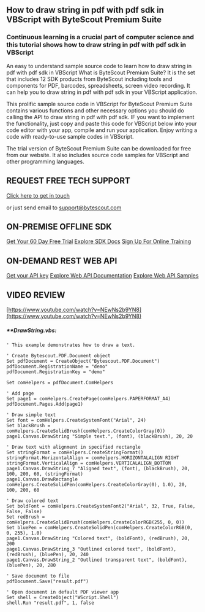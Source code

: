 ## How to draw string in pdf with pdf sdk in VBScript with ByteScout Premium Suite

### Continuous learning is a crucial part of computer science and this tutorial shows how to draw string in pdf with pdf sdk in VBScript

An easy to understand sample source code to learn how to draw string in pdf with pdf sdk in VBScript What is ByteScout Premium Suite? It is the set that includes 12 SDK products from ByteScout including tools and components for PDF, barcodes, spreadsheets, screen video recording. It can help you to draw string in pdf with pdf sdk in your VBScript application.

This prolific sample source code in VBScript for ByteScout Premium Suite contains various functions and other necessary options you should do calling the API to draw string in pdf with pdf sdk. IF you want to implement the functionality, just copy and paste this code for VBScript below into your code editor with your app, compile and run your application. Enjoy writing a code with ready-to-use sample codes in VBScript.

The trial version of ByteScout Premium Suite can be downloaded for free from our website. It also includes source code samples for VBScript and other programming languages.

## REQUEST FREE TECH SUPPORT

[Click here to get in touch](https://bytescout.zendesk.com/hc/en-us/requests/new?subject=ByteScout%20Premium%20Suite%20Question)

or just send email to [support@bytescout.com](mailto:support@bytescout.com?subject=ByteScout%20Premium%20Suite%20Question) 

## ON-PREMISE OFFLINE SDK 

[Get Your 60 Day Free Trial](https://bytescout.com/download/web-installer?utm_source=github-readme)
[Explore SDK Docs](https://bytescout.com/documentation/index.html?utm_source=github-readme)
[Sign Up For Online Training](https://academy.bytescout.com/)


## ON-DEMAND REST WEB API

[Get your API key](https://pdf.co/documentation/api?utm_source=github-readme)
[Explore Web API Documentation](https://pdf.co/documentation/api?utm_source=github-readme)
[Explore Web API Samples](https://github.com/bytescout/ByteScout-SDK-SourceCode/tree/master/PDF.co%20Web%20API)

## VIDEO REVIEW

[https://www.youtube.com/watch?v=NEwNs2b9YN8](https://www.youtube.com/watch?v=NEwNs2b9YN8)




<!-- code block begin -->

##### ****DrawString.vbs:**
    
```
' This example demonstrates how to draw a text.

' Create Bytescout.PDF.Document object
Set pdfDocument = CreateObject("Bytescout.PDF.Document")
pdfDocument.RegistrationName = "demo"
pdfDocument.RegistrationKey = "demo"

Set comHelpers = pdfDocument.ComHelpers

' Add page
Set page1 = comHelpers.CreatePage(comHelpers.PAPERFORMAT_A4)
pdfDocument.Pages.Add(page1)

' Draw simple text
Set font = comHelpers.CreateSystemFont("Arial", 24)
Set blackBrush = comHelpers.CreateSolidBrush(comHelpers.CreateColorGray(0))
page1.Canvas.DrawString "Simple text.", (font), (blackBrush), 20, 20

' Draw text with alignment in specified rectangle
Set stringFormat = comHelpers.CreateStringFormat()
stringFormat.HorizontalAlign = comHelpers.HORIZONTALALIGN_RIGHT
stringFormat.VerticalAlign = comHelpers.VERTICALALIGN_BOTTOM
page1.Canvas.DrawString_7 "Aligned text", (font), (blackBrush), 20, 100, 200, 60, (stringFormat)
page1.Canvas.DrawRectangle comHelpers.CreateSolidPen(comHelpers.CreateColorGray(0), 1.0), 20, 100, 200, 60

' Draw colored text
Set boldFont = comHelpers.CreateSystemFont2("Arial", 32, True, False, False, False)
Set redBrush = comHelpers.CreateSolidBrush(comHelpers.CreateColorRGB(255, 0, 0))
Set bluePen = comHelpers.CreateSolidPen(comHelpers.CreateColorRGB(0, 0, 255), 1.0)
page1.Canvas.DrawString "Colored text", (boldFont), (redBrush), 20, 200
page1.Canvas.DrawString_3 "Outlined colored text", (boldFont), (redBrush), (bluePen), 20, 240
page1.Canvas.DrawString_2 "Outlined transparent text", (boldFont), (bluePen), 20, 280

' Save document to file
pdfDocument.Save("result.pdf")

' Open document in default PDF viewer app
Set shell = CreateObject("WScript.Shell")
shell.Run "result.pdf", 1, false

```

<!-- code block end -->